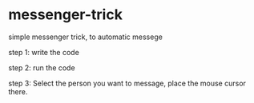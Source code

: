 # messenger-trick
simple messenger trick, to automatic messege

step 1: 
write the code

step 2:
run the code

step 3:
Select the person you want to message, place the mouse cursor there.
